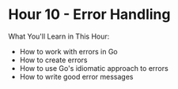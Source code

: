 # Hour 10 - Error Handling

What You'll Learn in This Hour:

* How to work with errors in Go
* How to create errors
* How to use Go's idiomatic approach to errors
* How to write good error messages
